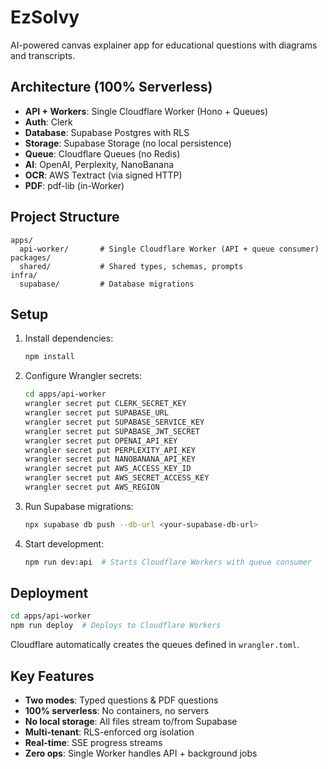 # EzSolvy

AI-powered canvas explainer app for educational questions with diagrams and transcripts.

## Architecture (100% Serverless)

- **API + Workers**: Single Cloudflare Worker (Hono + Queues)
- **Auth**: Clerk
- **Database**: Supabase Postgres with RLS
- **Storage**: Supabase Storage (no local persistence)
- **Queue**: Cloudflare Queues (no Redis)
- **AI**: OpenAI, Perplexity, NanoBanana
- **OCR**: AWS Textract (via signed HTTP)
- **PDF**: pdf-lib (in-Worker)

## Project Structure

```
apps/
  api-worker/       # Single Cloudflare Worker (API + queue consumer)
packages/
  shared/           # Shared types, schemas, prompts
infra/
  supabase/         # Database migrations
```

## Setup

1. Install dependencies:
   ```bash
   npm install
   ```

2. Configure Wrangler secrets:
   ```bash
   cd apps/api-worker
   wrangler secret put CLERK_SECRET_KEY
   wrangler secret put SUPABASE_URL
   wrangler secret put SUPABASE_SERVICE_KEY
   wrangler secret put SUPABASE_JWT_SECRET
   wrangler secret put OPENAI_API_KEY
   wrangler secret put PERPLEXITY_API_KEY
   wrangler secret put NANOBANANA_API_KEY
   wrangler secret put AWS_ACCESS_KEY_ID
   wrangler secret put AWS_SECRET_ACCESS_KEY
   wrangler secret put AWS_REGION
   ```

3. Run Supabase migrations:
   ```bash
   npx supabase db push --db-url <your-supabase-db-url>
   ```

4. Start development:
   ```bash
   npm run dev:api  # Starts Cloudflare Workers with queue consumer
   ```

## Deployment

```bash
cd apps/api-worker
npm run deploy  # Deploys to Cloudflare Workers
```

Cloudflare automatically creates the queues defined in `wrangler.toml`.

## Key Features

- **Two modes**: Typed questions & PDF questions
- **100% serverless**: No containers, no servers
- **No local storage**: All files stream to/from Supabase
- **Multi-tenant**: RLS-enforced org isolation
- **Real-time**: SSE progress streams
- **Zero ops**: Single Worker handles API + background jobs


